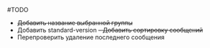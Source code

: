 #TODO

- ~~Добавить название выбранной группы~~
- Добавить standard-version
  ~~- Добавить сортировку сообщений~~
- Перепроверить удаление последнего сообщения

